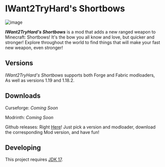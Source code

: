 # IWant2TryHard's Shortbows

![image](https://github.com/MyNameTsThad/IW2THs-Shortbows/blob/forge-119/.github/IWant2TryHard's%20Shortbows%20Banner.png "IWant2TryHard's Shortbows")

***IWant2TryHard's Shortbows*** is a mod that adds a new ranged weapon to Minecraft: Shortbows! It's the bow you all know and love, but quicker and stronger!
Explore throughout the world to find things that will make your fast new weapon, even stronger!

## Versions
*IWant2TryHard's Shortbows* supports both Forge and Fabric modloaders, As well as versions 1.19 and 1.18.2.

## Downloads

Curseforge: *Coming Soon*

Modrinth: *Coming Soon*

Github releases: Right [Here](https://github.com/MyNameTsThad/IW2THs-Shortbows/releases/latest)! Just pick a version and modloader, download the corresponding Mod version, and have fun!

## Developing
This project requires [JDK 17](https://adoptium.net/).
